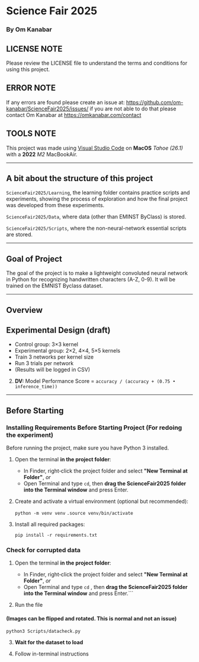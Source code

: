 # Science Fair 2025
### By Om Kanabar
## LICENSE NOTE
Please review the LICENSE file to understand the terms and conditions for using this project.
## ERROR NOTE

If any errors are found please create an issue at: https://github.com/om-kanabar/ScienceFair2025/issues/ if you are not able to do that please contact Om Kanabar at https://omkanabar.com/contact 

## TOOLS NOTE
This project was made using [Visual Studio Code](https://code.visualstudio.com/) on **MacOS** *Tahoe (26.1)* with a **2022** *M2* MacBookAir.

---
## A bit about the structure of this project
```ScienceFair2025/Learning```, the learning folder contains practice scripts and experiments, showing the process of exploration and how the final project was developed from these experiments.

```ScienceFair2025/Data```, where data (other than EMINST ByClass) is stored.

```ScienceFair2025/Scripts```, where the non-neural-network essential scripts are stored.

---

## Goal of Project
The goal of the project is to make a lightweight convoluted neural network in Python for recognizing handwritten characters (A-Z, 0-9). It will be trained on the EMNIST Byclass dataset. 

---
## Overview
## Experimental Design (draft)
- Control group: 3×3 kernel
- Experimental group: 2×2, 4×4, 5×5 kernels
- Train 3 networks per kernel size
- Run 3 trials per network
- (Results will be logged in CSV)
2. **DV:** Model Performance Score = `accuracy / (accuracy + (0.75 • inference_time))`

---

## Before Starting 

### Installing Requirements Before Starting Project (For redoing the experiment)

Before running the project, make sure you have Python 3 installed.

1. Open the terminal **in the project folder**:
   - In Finder, right‑click the project folder and select **"New Terminal at Folder"**, *or*
   - Open Terminal and type `cd`, then **drag the ScienceFair2025 folder into the Terminal window** and press Enter.

2. Create and activate a virtual environment (optional but recommended):

   ```python -m venv venv```
   ```.source venv/bin/activate```

3. Install all required packages:

   ```pip install -r requirements.txt```

### Check for corrupted data

1. Open the terminal **in the project folder**:
   - In Finder, right‑click the project folder and select **"New Terminal at Folder"**, *or*
   - Open Terminal and type `cd` , then **drag the ScienceFair2025 folder into the Terminal window** and press Enter.```

2. Run the file 
#### (Images can be flipped and rotated. This is **normal** and not an issue)

```python3 Scripts/datacheck.py```

3. **Wait for the dataset to load**

4. Follow in-terminal instructions

